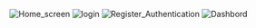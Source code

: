 ![Home_screen](https://github.com/user-attachments/assets/e286b04e-f166-47d2-8129-4e5b4bbfe4ab)  ![login](https://github.com/user-attachments/assets/1b54054b-eb4f-4d5d-a629-2fac8b6fd9bd)
![Register_Authentication](https://github.com/user-attachments/assets/057a8bf1-170d-4540-b01b-56cb5f95f271)  ![Dashbord](https://github.com/user-attachments/assets/4e25a9d6-bcf5-4752-afe7-dc733765fc35)
